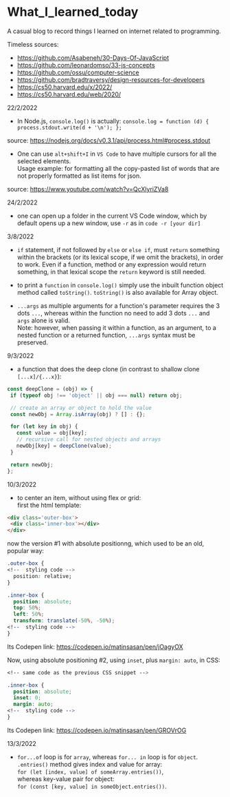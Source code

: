 # What_I_learned_today
A  casual blog to record things I learned on internet related to programming.


Timeless sources:   
- https://github.com/Asabeneh/30-Days-Of-JavaScript   
- https://github.com/leonardomso/33-js-concepts   
- https://github.com/ossu/computer-science   
- https://github.com/bradtraversy/design-resources-for-developers
- https://cs50.harvard.edu/x/2022/
- https://cs50.harvard.edu/web/2020/


 22/2/2022

- In Node.js, `console.log()` is actually:
 `console.log = function (d) {
  process.stdout.write(d + '\n');
};`

source: https://nodejs.org/docs/v0.3.1/api/process.html#process.stdout

- One can use `alt+shift+I` in `VS Code` to have multiple cursors for all the selected elements.  
Usage example: for formatting all the copy-pasted list of words that are not properly formatted as list items for json.

source: https://www.youtube.com/watch?v=QcXlyriZVa8


24/2/2022

- one can open up a folder in the current VS Code window, which by default opens up a new window, use `-r` as in `code -r [your dir]`   


3/8/2022   
- `if` statement, if not followed by `else` or `else if`, must `return` something within the brackets (or its lexical scope, if we omit the brackets), in order to work. Even if a function, method or any expression would return something, in that lexical scope the `return` keyword is still needed.    
   
- to print a `function` in `console.log()` simply use the inbuilt function object method called `toString()`. `toString()` is also available for Array object.   
   
- `...args` as multiple arguments for a function's parameter requires the 3 dots `...`, whereas within the function no need to add 3 dots `...` and `args` alone is valid.   
Note: however, when passing it within a function, as an argument, to a nested function or a returned function, `...args` syntax must be preserved.
  
    
   
9/3/2022    
- a function that does the deep clone (in contrast to shallow clone `[...x]/{...x}`):   
 ```js
const deepClone = (obj) => {
  if (typeof obj !== 'object' || obj === null) return obj;

  // create an array or object to hold the value
  const newObj = Array.isArray(obj) ? [] : {};

  for (let key in obj) {
    const value = obj[key];
    // recursive call for nested objects and arrays
    newObj[key] = deepClone(value);
  }

  return newObj;
};   
```
   
   
10/3/2022   
- to center an item, without using flex or grid:   
first the html template:   
```html
<div class='outer-box'>
 <div class='inner-box'></div>
</div>
```   
now the version #1 with absolute positionng, which used to be an old, popular way:   
```css
.outer-box {
<!--  styling code -->
  position: relative;
}

.inner-box {
  position: absolute;
  top: 50%;
  left: 50%;
  transform: translate(-50%, -50%);
<!--  styling code -->
}
```   
Its Codepen link: https://codepen.io/matinsasan/pen/jOagyOX   

Now, using absolute positioning #2, using `inset`, plus `margin: auto`, in CSS:   

```css
<!-- same code as the previous CSS snippet -->

.inner-box {
  position: absolute;
  inset: 0;
  margin: auto;
<!--  styling code -->
}

```   
Its Codepen link: https://codepen.io/matinsasan/pen/GROVrOG   

   
13/3/2022   
- `for...of` loop is for `array`, whereas `for... in` loop is for `object`.   
`.entries()` method gives index and value for array:   
`for (let [index, value] of someArray.entries())`,   
whereas key-value pair for object:   
`for (const [key, value] in someObject.entries())`. 
